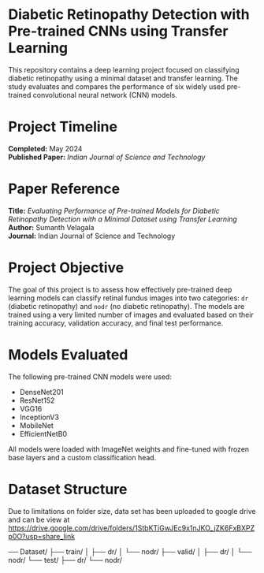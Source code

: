 # Diabetic Retinopathy Detection with Pre-trained CNNs using Transfer Learning

This repository contains a deep learning project focused on classifying diabetic retinopathy using a minimal dataset and transfer learning. The study evaluates and compares the performance of six widely used pre-trained convolutional neural network (CNN) models.


# Project Timeline

**Completed:** May 2024  
**Published Paper:** *Indian Journal of Science and Technology*


# Paper Reference

**Title:** *Evaluating Performance of Pre-trained Models for Diabetic Retinopathy Detection with a Minimal Dataset using Transfer Learning*  
**Author:** Sumanth Velagala  
**Journal:** Indian Journal of Science and Technology  


# Project Objective

The goal of this project is to assess how effectively pre-trained deep learning models can classify retinal fundus images into two categories: `dr` (diabetic retinopathy) and `nodr` (no diabetic retinopathy). The models are trained using a very limited number of images and evaluated based on their training accuracy, validation accuracy, and final test performance.


# Models Evaluated

The following pre-trained CNN models were used:

- DenseNet201  
- ResNet152  
- VGG16  
- InceptionV3  
- MobileNet  
- EfficientNetB0

All models were loaded with ImageNet weights and fine-tuned with frozen base layers and a custom classification head.


# Dataset Structure
Due to limitations on folder size, data set has been uploaded to google drive and can be view at  https://drive.google.com/drive/folders/1StbKTiGwJEc9x1nJKO_jZK6FxBXPZp0O?usp=share_link  

── Dataset/
  ├── train/
  │ ├── dr/
  │ └── nodr/
  ├── valid/
  │ ├── dr/
  │ └── nodr/
  └── test/
  ├── dr/
  └── nodr/

